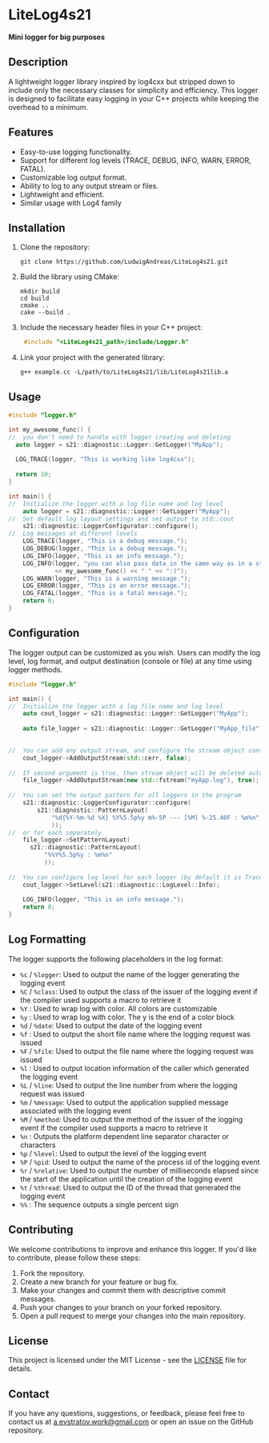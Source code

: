 # LiteLog4s21

**Mini logger for big purposes**

## Description

A lightweight logger library inspired by log4cxx but stripped down to include
only the necessary classes for simplicity and efficiency. This logger is
designed to facilitate easy logging in your C++ projects while keeping the
overhead to a minimum.

## Features

- Easy-to-use logging functionality.
- Support for different log levels (TRACE, DEBUG, INFO, WARN, ERROR, FATAL).
- Customizable log output format.
- Ability to log to any output stream or files.
- Lightweight and efficient.
- Similar usage with Log4 family

## Installation

1. Clone the repository:
   ```shell
   git clone https://github.com/LudwigAndreas/LiteLog4s21.git
    ```
2. Build the library using CMake:
   ```shell
   mkdir build
   cd build
   cmake ..
   cake --build . 
    ```
3. Include the necessary header files in your C++ project:
   ```c++
    #include "<LiteLog4s21_path>/include/Logger.h"
    ```
4. Link your project with the generated library:
    ```shell
    g++ example.cc -L/path/to/LiteLog4s21/lib/LiteLog4s21lib.a
    ```

## Usage

```c++
#include "logger.h"

int my_awesome_func() {
//  you don't need to handle with logger creating and deleting
  auto logger = s21::diagnostic::Logger::GetLogger("MyApp");
  
  LOG_TRACE(logger, "This is working like log4cxx");
  
  return 10;
}

int main() {
//  Initialize the logger with a log file name and log level
    auto logger = s21::diagnostic::Logger::GetLogger("MyApp");
//  Set default log layout settings and set output to std::cout 
    s21::diagnostic::LoggerConfigurator::configure();
//  Log messages at different levels
    LOG_TRACE(logger, "This is a debug message.");
    LOG_DEBUG(logger, "This is a debug message.");
    LOG_INFO(logger, "This is an info message.");
    LOG_INFO(logger, "you can also pass data in the same way as in a stream" 
             << my_awesome_func() << " " << ":)");
    LOG_WARN(logger, "This is a warning message.");
    LOG_ERROR(logger, "This is an error message.");
    LOG_FATAL(logger, "This is a fatal message.");
    return 0;  
}
```

## Configuration

The logger output can be customized as you wish. Users can modify the log level,
log format, and output destination (console or file) at any time using logger
methods.

```c++
#include "logger.h"

int main() {
//  Initialize the logger with a log file name and log level
    auto cout_logger = s21::diagnostic::Logger::GetLogger("MyApp");
    
    auto file_logger = s21::diagnostic::Logger::GetLogger("MyApp_file");

    
//  You can add any output stream, and configure the stream object control. 
    cout_logger->AddOutputStream(std::cerr, false);
    
//  If second argument is true, then stream object will be deleted automatically
    file_logger->AddOutputStream(new std::fstream("myApp.log"), true);
    
//  You can set the output pattern for all loggers in the program 
    s21::diagnostic::LoggerConfigurator::configure(
        s21::diagnostic::PatternLayout(
            "%d{%Y-%m-%d %X} %Y%5.5p%y m%-5P --- [%M] %-25.40F : %m%n"
            ));
//  or for each separately
    file_logger->SetPatternLayout(
      s21::diagnostic::PatternLayout(
          "%%Y%5.5p%y : %m%n"
          ));
    
//  You can configure log level for each logger (by default it is Trace)
    cout_logger->SetLevel(s21::diagnostic::LogLevel::Info);
    
    LOG_INFO(logger, "This is an info message.");
    return 0;  
}
```

## Log Formatting

The logger supports the following placeholders in the log format:

- `%c` / `%logger`: Used to output the name of the logger generating the logging
  event
- `%C` / `%class`: Used to output the class of the issuer of the logging event
  if the compiler used supports a macro to retrieve it
- `%Y` : Used to wrap log with color. All colors are customizable
- `%y` : Used to wrap log with color. The y is the end of a color block
- `%d` / `%date`: Used to output the date of the logging event
- `%f` : Used to output the short file name where the logging request was issued
- `%F` / `%file`: Used to output the file name where the logging request was
  issued
- `%l` : Used to output location information of the caller which generated the
  logging event
- `%L` / `%line`: Used to output the line number from where the logging request
  was issued
- `%m` / `%message`: Used to output the application supplied message associated
  with the logging event
- `%M` / `%method`: Used to output the method of the issuer of the logging event
  if the compiler used supports a macro to retrieve it
- `%n` : Outputs the platform dependent line separator character or characters
- `%p` / `%level`: Used to output the level of the logging event
- `%P` / `%pid`: Used to output the name of the process id of the logging event
- `%r` / `%relative`: Used to output the number of milliseconds elapsed since
  the start of the application until the creation of the logging event
- `%t` / `%thread`: Used to output the ID of the thread that generated the
  logging event
- `%%` : The sequence outputs a single percent sign

## Contributing

We welcome contributions to improve and enhance this logger. If you'd like to
contribute, please follow these steps:

1. Fork the repository.
2. Create a new branch for your feature or bug fix.
3. Make your changes and commit them with descriptive commit messages.
4. Push your changes to your branch on your forked repository.
5. Open a pull request to merge your changes into the main repository.

## License

This project is licensed under the MIT License - see
the [LICENSE](https://chat.openai.com/LICENSE) file for details.

## Contact

If you have any questions, suggestions, or feedback, please feel free to contact
us at [a.evstratov.work@gmail.com](mailto:a.evstratov.work@gmail.com) or open an issue
on the GitHub repository.